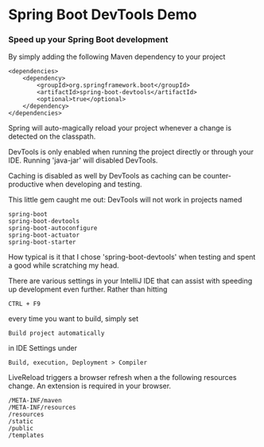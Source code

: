 # Spring Boot DevTools Demo

### Speed up your Spring Boot development
By simply adding the following Maven dependency to your project

    <dependencies>
        <dependency>
            <groupId>org.springframework.boot</groupId>
            <artifactId>spring-boot-devtools</artifactId>
            <optional>true</optional>
        </dependency>
    </dependencies>
    
Spring will auto-magically reload your project whenever a change is detected on the classpath.

DevTools is only enabled when running the project directly or through your IDE. Running 'java-jar' will disabled DevTools.

Caching is disabled as well by DevTools as caching can be counter-productive when developing and testing.

This little gem caught me out: DevTools will not work in projects named

    spring-boot
    spring-boot-devtools
    spring-boot-autoconfigure
    spring-boot-actuator
    spring-boot-starter
    
 How typical is it that I chose 'spring-boot-devtools' when testing and spent a good while scratching my head.
 
 There are various settings in your IntelliJ IDE that can assist with speeding up development even further. Rather than hitting 
    
    CTRL + F9
    
every time you want to build, simply set 

    Build project automatically
     
 in IDE Settings under 

    Build, execution, Deployment > Compiler
    
LiveReload triggers a browser refresh when a the following resources change. An extension is required in your browser.

    /META-INF/maven
    /META-INF/resources
    /resources
    /static
    /public
    /templates

   